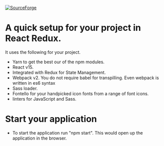 [![SourceForge](https://fleep.io/blog/wp-content/uploads/2014/07/github_icon.png)]()
# A quick setup for your project in React Redux.
It uses the following for your project.
- Yarn to get the best our of the npm modules.
- React v15.
- Integrated with Redux for State Management.
- Webpack v2. You do not require babel for transpilling. Even webpack is written in es6 syntax
- Sass loader.
- Fontello for your handpicked icon fonts from a range of font icons.
- linters for JavaScript and Sass.


# Start your application 
- To start the application run "npm start". This would open up the application in the browser.

